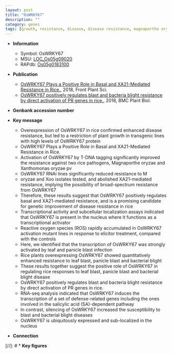 ```yaml
---
layout: post
title: "OsWRKY67"
description: ""
category: genes
tags: [growth, resistance, disease, disease resistance, magnaporthe oryzae, nucleus,  xoo , transcriptional activator, reactive oxygen species, plant growth, leaf, panicle, salicylic acid, blast, blight, bacterial blight, blight disease]
---
```


* **Information**  
    + Symbol: OsWRKY67  
    + MSU: [LOC_Os05g09020](http://rice.plantbiology.msu.edu/cgi-bin/ORF_infopage.cgi?orf=LOC_Os05g09020)  
    + RAPdb: [Os05g0183100](http://rapdb.dna.affrc.go.jp/viewer/gbrowse_details/irgsp1?name=Os05g0183100)  

* **Publication**  
    + [OsWRKY67 Plays a Positive Role in Basal and XA21-Mediated Resistance in Rice.](http://www.ncbi.nlm.nih.gov/pubmed?term=OsWRKY67+Plays+a+Positive+Role+in+Basal+and+XA21-Mediated+Resistance+in+Rice.%5BTitle%5D), 2018, Front Plant Sci.
    + [OsWRKY67 positively regulates blast and bacteria blight resistance by direct activation of PR genes in rice.](http://www.ncbi.nlm.nih.gov/pubmed?term=OsWRKY67+positively+regulates+blast+and+bacteria+blight+resistance+by+direct+activation+of+PR+genes+in+rice.%5BTitle%5D), 2018, BMC Plant Biol.

* **Genbank accession number**  

* **Key message**  
    + Overexpression of OsWRKY67 in rice confirmed enhanced disease resistance, but led to a restriction of plant growth in transgenic lines with high levels of OsWRKY67 protein
    + OsWRKY67 Plays a Positive Role in Basal and XA21-Mediated Resistance in Rice.
    + Activation of OsWRKY67 by T-DNA tagging significantly improved the resistance against two rice pathogens, Magnaporthe oryzae and Xanthomonas oryzae pv
    + OsWRKY67 RNAi lines significantly reduced resistance to M
    + oryzae and Xoo isolates tested, and abolished XA21-mediated resistance, implying the possibility of broad-spectrum resistance from OsWRKY67
    + Therefore, these results suggest that OsWRKY67 positively regulates basal and XA21-mediated resistance, and is a promising candidate for genetic improvement of disease resistance in rice
    + Transcriptional activity and subcellular localization assays indicated that OsWRKY67 is present in the nucleus where it functions as a transcriptional activator
    + Reactive oxygen species (ROS) rapidly accumulated in OsWRKY67 activation mutant lines in response to elicitor treatment, compared with the controls
    + Here, we identified that the transcription of OsWRKY67 was strongly activated by leaf and panicle blast infection
    + Rice plants overexpressing OsWRKY67 showed quantitatively enhanced resistance to leaf blast, panicle blast and bacterial blight
    + These results together suggest the positive role of OsWRKY67 in regulating rice responses to leaf blast, panicle blast and bacterial blight disease
    + OsWRKY67 positively regulates blast and bacteria blight resistance by direct activation of PR genes in rice.
    + RNA-seq analysis indicated that OsWRKY67 induces the transcription of a set of defense-related genes including the ones involved in the salicylic acid (SA)-dependent pathway
    + In contrast, silencing of OsWRKY67 increased the susceptibility to blast and bacterial blight diseases
    + OsWRKY67 is ubiquitously expressed and sub-localized in the nucleus

* **Connection**  

[//]: # * **Key figures**  


